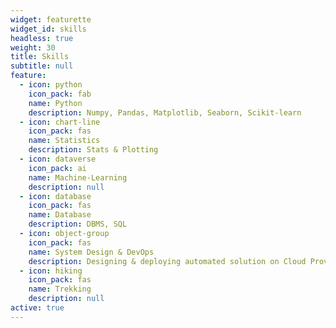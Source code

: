 ```yaml
---
widget: featurette
widget_id: skills
headless: true
weight: 30
title: Skills
subtitle: null
feature:
  - icon: python
    icon_pack: fab
    name: Python
    description: Numpy, Pandas, Matplotlib, Seaborn, Scikit-learn
  - icon: chart-line
    icon_pack: fas
    name: Statistics
    description: Stats & Plotting
  - icon: dataverse
    icon_pack: ai
    name: Machine-Learning
    description: null
  - icon: database
    icon_pack: fas
    name: Database
    description: DBMS, SQL
  - icon: object-group
    icon_pack: fas
    name: System Design & DevOps
    description: Designing & deploying automated solution on Cloud Provider Primarily on AWS
  - icon: hiking
    icon_pack: fas
    name: Trekking
    description: null
active: true
---
```

